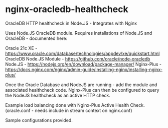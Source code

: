 # nginx-oracledb-healthcheck
OracleDB HTTP healthcheck in Node.JS - Integrates with Nginx

Uses Node.JS OracleDB module. Requires installations of Node.JS and OracleDB - documented here:

Oracle 21c XE - https://www.oracle.com/database/technologies/appdev/xe/quickstart.html
OracleDB Node.JS Module - https://github.com/oracle/node-oracledb
Node.JS - https://nodejs.org/en/download/package-manager/
Nginx-Plus - https://docs.nginx.com/nginx/admin-guide/installing-nginx/installing-nginx-plus/

Once the Oracle Database and NodeJS are running - add the module and associated healthcheck code. 
Nginx-Plus can then be configured to query the NodeJS healthcheck as an active HTTP check.

Example load balancing done with Nginx-Plus Active Health Check. (oracle.conf - needs include in stream context on nginx.conf)

Sample configurations provided.
